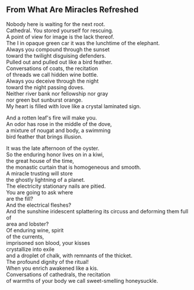 From What Are Miracles Refreshed
--------------------------------
Nobody here is waiting for the next root.  
Cathedral. You stored yourself for rescuing.  
A point of view for image is the lack thereof.  
The I in opaque green car it was the lunchtime of the elephant.  
Always you compound through the sunset  
toward the twilight disguising defenders.  
Pulled out and pulled out like a bird feather.  
Conversations of coats, the recitation  
of threads we call hidden wine bottle.  
Always you deceive through the night  
toward the night passing doves.  
Neither river bank nor fellowship nor gray  
nor green but sunburst orange.  
My heart is filled with love like a crystal laminated sign.  
  
And a rotten leaf's fire will make you.  
An odor has rose in the middle of the dove,  
a mixture of nougat and body, a swimming  
bird feather that brings illusion.  
  
It was the late afternoon of the oyster.  
So the enduring honor lives on in a kiwi,  
the great house of the time,  
the monastic curtain that is homogeneous and smooth.  
A miracle trusting will store  
the ghostly lightning of a planet.  
The electricity stationary nails are pitied.  
You are going to ask where  
are the fill?  
And the electrical fleshes?  
And the sunshine iridescent splattering its circuss and deforming them full of  
area and lobster?  
Of enduring wine, spirit  
of the currents,  
imprisoned son blood, your kisses  
crystallize into exile  
and a droplet of chalk, with remnants of the thicket.  
The profound dignity of the ritual!  
When you enrich awakened like a kis.  
Conversations of cathedrals, the recitation  
of warmths of your body we call sweet-smelling honeysuckle.  
